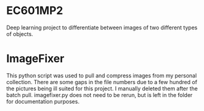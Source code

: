 # EC601MP2
Deep learning project to differentiate between images of two different types of objects.

# ImageFixer
This python script was used to pull and compress images from my personal collection. There are some gaps in the file numbers due to a few hundred of the pictures being ill suited for this project. I manually deleted them after the batch pull. imagefixer.py does not need to be rerun, but is left in the folder for documentation purposes.


